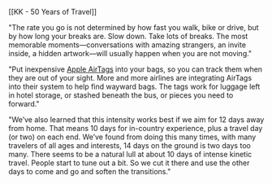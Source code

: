 [[KK - 50 Years of Travel]]

"The rate you go is not determined by how fast you walk, bike or drive, but by how long your breaks are. Slow down. Take lots of breaks. The most memorable moments—conversations with amazing strangers, an invite inside, a hidden artwork—will usually happen when you are not moving."

"Put inexpensive [Apple AirTags](https://amzn.to/4hxt9y4) into your bags, so you can track them when they are out of your sight. More and more airlines are integrating AirTags into their system to help find wayward bags. The tags work for luggage left in hotel storage, or stashed beneath the bus, or pieces you need to forward."

"We’ve also learned that this intensity works best if we aim for 12 days away from home. That means 10 days for in-country experience, plus a travel day (or two) on each end. We’ve found from doing this many times, with many travelers of all ages and interests, 14 days on the ground is two days too many. There seems to be a natural lull at about 10 days of intense kinetic travel. People start to tune out a bit. So we cut it there and use the other days to come and go and soften the transitions."